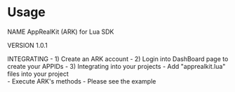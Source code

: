 Usage
=====
NAME
        AppRealKit (ARK) for Lua SDK

VERSION
        1.0.1

INTEGRATING
	- 1) Create an ARK account
	- 2) Login into DashBoard page to create your APPIDs
	- 3) Integrating into your projects
        	- Add "apprealkit.lua" files into your project     
        	- Execute ARK's methods
        	- Please see the example